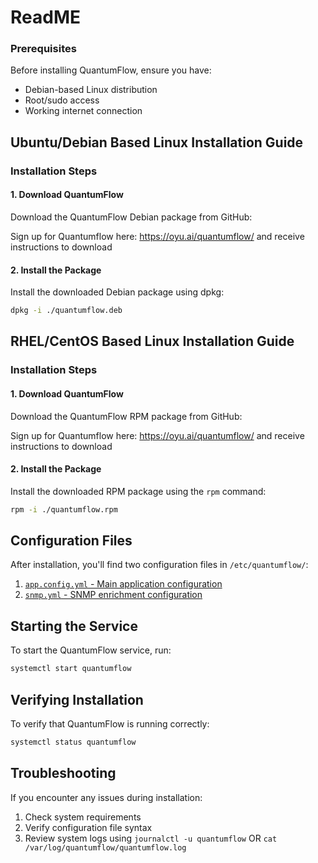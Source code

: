 # ReadME
### Prerequisites
Before installing QuantumFlow, ensure you have:
- Debian-based Linux distribution
- Root/sudo access
- Working internet connection

## Ubuntu/Debian Based Linux Installation Guide
### Installation Steps

#### 1. Download QuantumFlow
Download the QuantumFlow Debian package from GitHub:

Sign up for Quantumflow here: https://oyu.ai/quantumflow/ and receive instructions to download
<!-- ```bash -->
<!-- dpkg -i ./quantumflow.deb -->
<!-- ``` -->

#### 2. Install the Package
Install the downloaded Debian package using dpkg:
```bash
dpkg -i ./quantumflow.deb
```

## RHEL/CentOS Based Linux Installation Guide

### Installation Steps

#### 1. Download QuantumFlow
Download the QuantumFlow RPM package from GitHub:

Sign up for Quantumflow here: https://oyu.ai/quantumflow/ and receive instructions to download
<!-- ```bash -->
<!-- dpkg -i ./quantumflow.deb -->
<!-- ``` -->

#### 2. Install the Package
Install the downloaded RPM package using the `rpm` command:

```bash
rpm -i ./quantumflow.rpm
```

## Configuration Files
After installation, you'll find two configuration files in `/etc/quantumflow/`:

1. [`app.config.yml` - Main application configuration](../quantumflow-configuration/general-qf-config)
2. [`snmp.yml` - SNMP enrichment configuration](../quantumflow-configuration/snmp-config)

## Starting the Service
To start the QuantumFlow service, run:
```bash
systemctl start quantumflow
```

## Verifying Installation
To verify that QuantumFlow is running correctly:
```bash
systemctl status quantumflow
```


## Troubleshooting
If you encounter any issues during installation:
1. Check system requirements
2. Verify configuration file syntax
3. Review system logs using `journalctl -u quantumflow` OR `cat /var/log/quantumflow/quantumflow.log`
